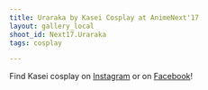 ```yaml
---
title: Uraraka by Kasei Cosplay at AnimeNext'17
layout: gallery_local
shoot_id: Next17.Uraraka
tags: cosplay

---
```


Find Kasei cosplay on [Instagram](https://www.instagram.com/kaseicosplay/) or on [Facebook](https://www.facebook.com/KaseiCosplay/)! 

